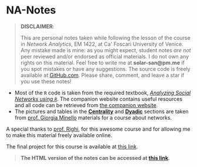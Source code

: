 # NA-Notes


> __DISCLAIMER__:
>
> This are personal notes taken while following the lesson of the course in _Network Analytics_, EM 1422, at Ca' Foscari University of Venice. Any mistake made is mine: as you might expect, student notes _are not_ peer reviewed and/or endorsed as official materials. I do not own any rights on this material. Feel free to write me at __solar-san@pm.me__ if you spot mistakes or have any suggestions. The source code is freely available at [GitHub.com](https://github.com/solar-san). Please share, comment, and leave a star if you use these notes!

- Most of the `R` code is taken from the required textbook, [_Analyzing Social Networks using `R`_](https://uk.sagepub.com/en-gb/eur/analyzing-social-networks-using-r/book271675). The companion website contains useful resources and all code can be retrieved from [the companion website](https://sites.google.com/view/asnr-2022/home).
- The pictures and tables in the [__Centrality__](https://solar-san.github.io/NA-Notes/docs/Network_Analysis.html#centrality) and [__Dyadic__](https://solar-san.github.io/NA-Notes/docs/Network_Analysis.html#centrality) sections are taken from [prof. Giorgia Minello](https://www.unive.it/data/persone/11535404) materials for a course about networks.

A special thanks to [prof. Righi](https://www.simonerighi.com), for this awesome course and for allowing me to make this material freely available online.

The final project for this course is available at [this link]().

> __The HTML version of the notes can be accessed at [this link](https://solar-san.github.io/NA-Notes/docs/Network_Analysis.html).__
